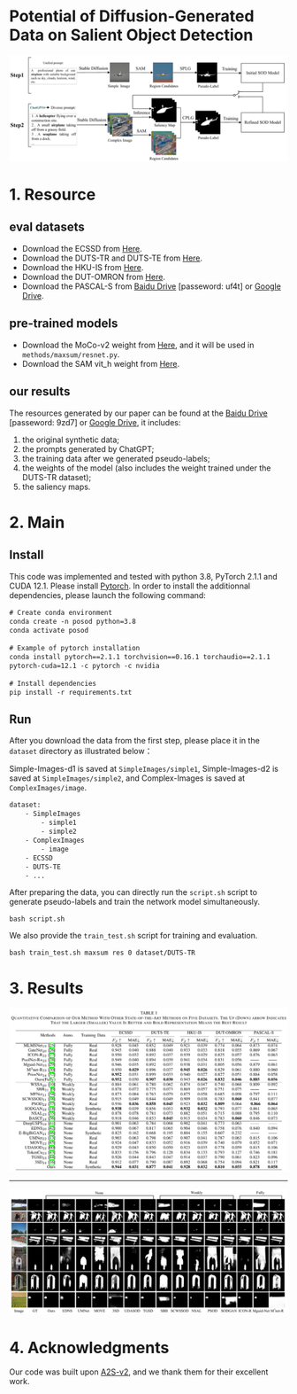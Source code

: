 # Potential of Diffusion-Generated Data on Salient Object Detection
![Framework](imgs/framework.PNG)
# 1. Resource
## eval datasets
* Download the ECSSD from [Here](https://www.cse.cuhk.edu.hk/leojia/projects/hsaliency/dataset.html).
* Download the DUTS-TR and DUTS-TE from [Here](http://saliencydetection.net/duts/#org3aad434).
* Download the HKU-IS from [Here](http://i.cs.hku.hk/~gbli/deep_saliency.html).
* Download the DUT-OMRON from [Here](http://saliencydetection.net/dut-omron/#org96c3bab).
* Download the PASCAL-S from [Baidu Drive](https://pan.baidu.com/s/1-CG3japmh1FrpZKjPFmTgQ?pwd=uf4t) [passeword: uf4t] or [Google Drive](https://drive.google.com/file/d/1MupxajLPXRack-GenraBEhSlKWeRs1M7/view?usp=drive_link).

## pre-trained models
* Download the MoCo-v2 weight from [Here](https://github.com/facebookresearch/moco), and it will be used in `methods/maxsum/resnet.py`.
* Download the SAM vit_h weight from [Here](https://github.com/facebookresearch/segment-anything?tab=readme-ov-file#model-checkpoints).

## our results
The resources generated by our paper can be found at the 
[Baidu Drive](https://pan.baidu.com/s/12zkFm2kWvIsAoIE33l1U6w?pwd=9zd7) [passeword: 9zd7] or [Google Drive](https://drive.google.com/drive/folders/11VUV8SI6OLlMPadG9qHiu_Nuqd8o8Ru_?usp=drive_link), 
it includes:

1. the original synthetic data;
2. the prompts generated by ChatGPT;
3. the training data after we generated pseudo-labels;
4. the weights of the model (also includes the weight trained under the DUTS-TR dataset);
5. the saliency maps.


# 2. Main

## Install
This code was implemented and tested with python 3.8, PyTorch 2.1.1 and CUDA 12.1.
Please install [Pytorch](https://pytorch.org/). In order to install the additionnal dependencies, please launch the following command:
```shell script
# Create conda environment
conda create -n posod python=3.8
conda activate posod

# Example of pytorch installation
conda install pytorch==2.1.1 torchvision==0.16.1 torchaudio==2.1.1 pytorch-cuda=12.1 -c pytorch -c nvidia

# Install dependencies
pip install -r requirements.txt
```
## Run
After you download the data from the first step, please place it in the `dataset` directory as illustrated below：

Simple-Images-d1 is saved at `SimpleImages/simple1`, Simple-Images-d2 is saved at `SimpleImages/simple2`, and Complex-Images is saved at `ComplexImages/image`.

```shell script
dataset:
    - SimpleImages
        - simple1
        - simple2
    - ComplexImages
        - image
    - ECSSD
    - DUTS-TE
    - ...
```
After preparing the data, you can directly run the `script.sh` script to generate pseudo-labels and train the network model simultaneously.
```shell script
bash script.sh
```
We also provide the `train_test.sh` script for training and evaluation.
```shell script
bash train_test.sh maxsum res 0 dataset/DUTS-TR
```

# 3. Results
![Table1](imgs/table1.PNG)

---
![Table2](imgs/table2.PNG)

# 4. Acknowledgments
Our code was built upon [A2S-v2](https://github.com/moothes/A2S-v2.git), and we thank them for their excellent work.

